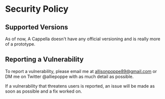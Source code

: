 # Security Policy

## Supported Versions

As of now, A Cappella doesn't have any official versioning and is really more of a prototype.

<!--- Use this section to tell people about which versions of your project are
currently being supported with security updates.

| Version | Supported          |
| ------- | ------------------ |
| 5.1.x   | :white_check_mark: |
| 5.0.x   | :x:                |
| 4.0.x   | :white_check_mark: |
| < 4.0   | :x:                | --->

## Reporting a Vulnerability

To report a vulnerability, please email me at allisonpoppe89@gmail.com or DM me on Twitter @alliepoppe
with as much detail as possible.

If a vulnerability that threatens users is reported, an issue will be made as soon as possible
and a fix worked on.
